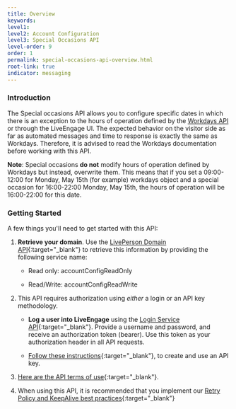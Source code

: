```yaml
---
title: Overview
keywords:
level1:
level2: Account Configuration
level3: Special Occasions API
level-order: 9
order: 1
permalink: special-occasions-api-overview.html
root-link: true
indicator: messaging
---
```

### Introduction

The Special occasions API allows you to configure specific dates in which there is an exception to the hours of operation defined by the [Workdays API](account-configuration-workdays-overview.html) or through the LiveEngage UI. The expected behavior on the visitor side as far as automated messages and time to response is exactly the same as Workdays. Therefore, it is advised to read the Workdays documentation before working with this API.

**Note**: Special occasions **do not** modify hours of operation defined by Workdays but instead, overwrite them. This means that if you set a 09:00-12:00 for Monday, May 15th (for example) workdays object and a special occasion for 16:00-22:00 Monday, May 15th, the hours of operation will be 16:00-22:00 for this date.

### Getting Started

A few things you'll need to get started with this API:

1. **Retrieve your domain**. Use the [LivePerson Domain API](agent-domain-domain-api.html){:target="_blank"} to retrieve this information by providing the following service name:

	* Read only: accountConfigReadOnly

	* Read/Write: accountConfigReadWrite

2. This API requires authorization using _either_ a login or an API key methodology.

	* **Log a user into LiveEngage** using the [Login Service API](login-getting-started.html){:target="_blank"}. Provide a username and password, and receive an authorization token (bearer). Use this token as your authorization header in all API requests.

	* [Follow these instructions](guides-gettingstarted.html){:target="_blank"}, to create and use an API key.

3. [Here are the API terms of use](https://www.liveperson.com/policies/terms-of-use){:target="_blank"}.

4. When using this API, it is recommended that you implement our [Retry Policy and KeepAlive best practices](guides-retry-policy.html){:target="_blank"}
